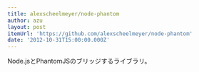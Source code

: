 ```yaml
---
title: alexscheelmeyer/node-phantom
author: azu
layout: post
itemUrl: 'https://github.com/alexscheelmeyer/node-phantom'
date: '2012-10-31T15:00:00.000Z'
---
```

Node.jsとPhantomJSのブリッジするライブラリ。


